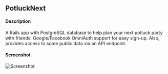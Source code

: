 ## PotluckNext

#### Description
A Rails app with PostgreSQL database to help plan your next potluck party with friends. Google/Facebook OmniAuth support for easy sign-up. Also, provides access to some public data via an API endpoint. 

#### Screenshot
![Screenshot](https://i.imgur.com/4OvbhQS.png)
